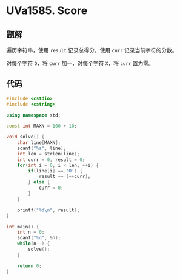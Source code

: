 # UVa1585. Score

## 题解

遍历字符串，使用 `result` 记录总得分，使用 `curr` 记录当前字符的分数。

对每个字符 `O`，将 `curr` 加一，对每个字符 `X`，将 `curr` 置为零。

## 代码

```cpp
#include <cstdio>
#include <cstring>

using namespace std;

const int MAXN = 100 + 10;

void solve() {
    char line[MAXN];
    scanf("%s", line);
    int len = strlen(line);
    int curr = 0, result = 0;
    for(int i = 0; i < len; ++i) {
        if(line[i] == 'O') {
            result += (++curr);
        } else {
            curr = 0;
        }
    }

    printf("%d\n", result);
}

int main() {
    int n = 0;
    scanf("%d", &n);
    while(n--) {
        solve();
    }

    return 0;
}
```
